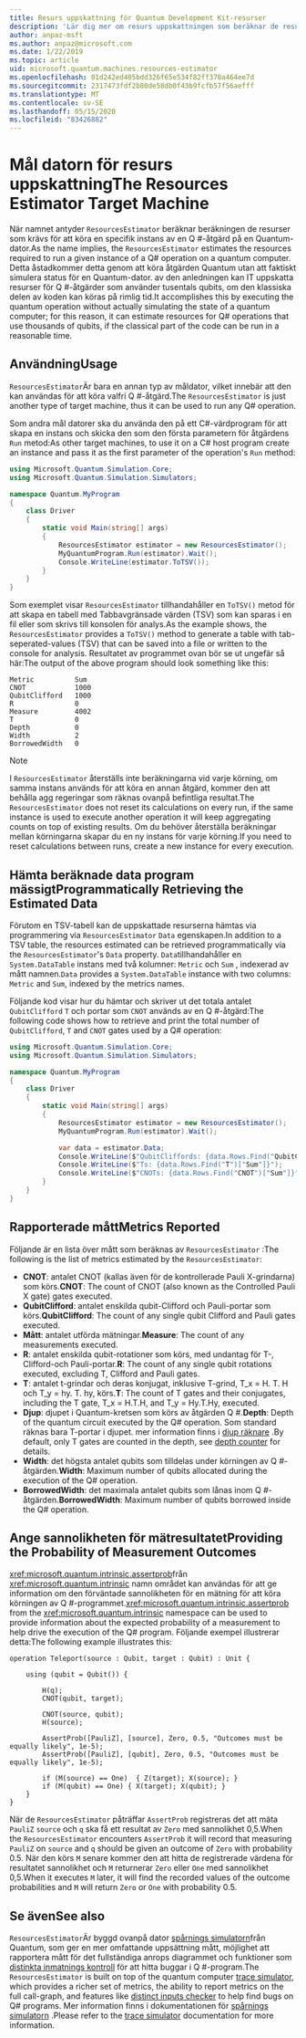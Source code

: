 ```yaml
---
title: Resurs uppskattning för Quantum Development Kit-resurser
description: 'Lär dig mer om resurs uppskattningen som beräknar de resurser som krävs för att köra en specifik instans av en Q #-åtgärd på en Quantum-dator.'
author: anpaz-msft
ms.author: anpaz@microsoft.com
ms.date: 1/22/2019
ms.topic: article
uid: microsoft.quantum.machines.resources-estimator
ms.openlocfilehash: 01d242ed405bdd326f65e534f82ff378a464ee7d
ms.sourcegitcommit: 2317473fdf2b80de58db0f43b9fcfb57f56aefff
ms.translationtype: MT
ms.contentlocale: sv-SE
ms.lasthandoff: 05/15/2020
ms.locfileid: "83426882"
---
```

# <a name="the-resources-estimator-target-machine"></a><span data-ttu-id="28dbf-103">Mål datorn för resurs uppskattning</span><span class="sxs-lookup"><span data-stu-id="28dbf-103">The Resources Estimator Target Machine</span></span>

<span data-ttu-id="28dbf-104">När namnet antyder `ResourcesEstimator` beräknar beräkningen de resurser som krävs för att köra en specifik instans av en Q #-åtgärd på en Quantum-dator.</span><span class="sxs-lookup"><span data-stu-id="28dbf-104">As the name implies, the `ResourcesEstimator` estimates the resources required to run a given instance of a Q# operation on a quantum computer.</span></span>
<span data-ttu-id="28dbf-105">Detta åstadkommer detta genom att köra åtgärden Quantum utan att faktiskt simulera status för en Quantum-dator. av den anledningen kan IT uppskatta resurser för Q #-åtgärder som använder tusentals qubits, om den klassiska delen av koden kan köras på rimlig tid.</span><span class="sxs-lookup"><span data-stu-id="28dbf-105">It accomplishes this by executing the quantum operation without actually simulating the state of a quantum computer; for this reason, it can estimate resources for Q# operations that use thousands of qubits, if the classical part of the code can be run in a reasonable time.</span></span>

## <a name="usage"></a><span data-ttu-id="28dbf-106">Användning</span><span class="sxs-lookup"><span data-stu-id="28dbf-106">Usage</span></span>

<span data-ttu-id="28dbf-107">`ResourcesEstimator`Är bara en annan typ av måldator, vilket innebär att den kan användas för att köra valfri Q #-åtgärd.</span><span class="sxs-lookup"><span data-stu-id="28dbf-107">The `ResourcesEstimator` is just another type of target machine, thus it can be used to run any Q# operation.</span></span> 

<span data-ttu-id="28dbf-108">Som andra mål datorer ska du använda den på ett C#-värdprogram för att skapa en instans och skicka den som den första parametern för åtgärdens `Run` metod:</span><span class="sxs-lookup"><span data-stu-id="28dbf-108">As other target machines, to use it on a C# host program create an instance and pass it as the first parameter of the operation's `Run` method:</span></span>

```csharp
using Microsoft.Quantum.Simulation.Core;
using Microsoft.Quantum.Simulation.Simulators;

namespace Quantum.MyProgram
{
    class Driver
    {
        static void Main(string[] args)
        {
            ResourcesEstimator estimator = new ResourcesEstimator();
            MyQuantumProgram.Run(estimator).Wait();
            Console.WriteLine(estimator.ToTSV());
        }
    }
}
```

<span data-ttu-id="28dbf-109">Som exemplet visar `ResourcesEstimator` tillhandahåller en `ToTSV()` metod för att skapa en tabell med Tabbavgränsade värden (TSV) som kan sparas i en fil eller som skrivs till konsolen för analys.</span><span class="sxs-lookup"><span data-stu-id="28dbf-109">As the example shows, the `ResourcesEstimator` provides a `ToTSV()` method to generate a table with tab-seperated-values (TSV) that can be saved into a file or written to the console for analysis.</span></span> <span data-ttu-id="28dbf-110">Resultatet av programmet ovan bör se ut ungefär så här:</span><span class="sxs-lookup"><span data-stu-id="28dbf-110">The output of the above program should look something like this:</span></span>

```Output
Metric          Sum
CNOT            1000
QubitClifford   1000
R               0
Measure         4002
T               0
Depth           0
Width           2
BorrowedWidth   0
```

> [!NOTE]
> <span data-ttu-id="28dbf-111">I `ResourcesEstimator` återställs inte beräkningarna vid varje körning, om samma instans används för att köra en annan åtgärd, kommer den att behålla agg regeringar som räknas ovanpå befintliga resultat.</span><span class="sxs-lookup"><span data-stu-id="28dbf-111">The `ResourcesEstimator` does not reset its calculations on every run, if the same instance is used to execute another operation it will keep aggregating counts on top of existing results.</span></span>
> <span data-ttu-id="28dbf-112">Om du behöver återställa beräkningar mellan körningarna skapar du en ny instans för varje körning.</span><span class="sxs-lookup"><span data-stu-id="28dbf-112">If you need to reset calculations between runs, create a new instance for every execution.</span></span>


## <a name="programmatically-retrieving-the-estimated-data"></a><span data-ttu-id="28dbf-113">Hämta beräknade data program mässigt</span><span class="sxs-lookup"><span data-stu-id="28dbf-113">Programmatically Retrieving the Estimated Data</span></span>

<span data-ttu-id="28dbf-114">Förutom en TSV-tabell kan de uppskattade resurserna hämtas via programmering via `ResourcesEstimator` `Data` egenskapen.</span><span class="sxs-lookup"><span data-stu-id="28dbf-114">In addition to a TSV table, the resources estimated can be retrieved programmatically via the `ResourcesEstimator`'s `Data` property.</span></span> <span data-ttu-id="28dbf-115">`Data`tillhandahåller en `System.DataTable` instans med två kolumner: `Metric` och `Sum` , indexerad av mått namnen.</span><span class="sxs-lookup"><span data-stu-id="28dbf-115">`Data` provides a `System.DataTable` instance with two columns: `Metric` and `Sum`, indexed by the metrics names.</span></span>

<span data-ttu-id="28dbf-116">Följande kod visar hur du hämtar och skriver ut det totala antalet `QubitClifford` `T` och portar som `CNOT` används av en Q #-åtgärd:</span><span class="sxs-lookup"><span data-stu-id="28dbf-116">The following code shows how to retrieve and print the total number of `QubitClifford`, `T` and `CNOT` gates used by a Q# operation:</span></span>

```csharp
using Microsoft.Quantum.Simulation.Core;
using Microsoft.Quantum.Simulation.Simulators;

namespace Quantum.MyProgram
{
    class Driver
    {
        static void Main(string[] args)
        {
            ResourcesEstimator estimator = new ResourcesEstimator();
            MyQuantumProgram.Run(estimator).Wait();

            var data = estimator.Data;
            Console.WriteLine($"QubitCliffords: {data.Rows.Find("QubitClifford")["Sum"]}");
            Console.WriteLine($"Ts: {data.Rows.Find("T")["Sum"]}");
            Console.WriteLine($"CNOTs: {data.Rows.Find("CNOT")["Sum"]}");
        }
    }
}
```

## <a name="metrics-reported"></a><span data-ttu-id="28dbf-117">Rapporterade mått</span><span class="sxs-lookup"><span data-stu-id="28dbf-117">Metrics Reported</span></span>

<span data-ttu-id="28dbf-118">Följande är en lista över mått som beräknas av `ResourcesEstimator` :</span><span class="sxs-lookup"><span data-stu-id="28dbf-118">The following is the list of metrics estimated by the `ResourcesEstimator`:</span></span>

* <span data-ttu-id="28dbf-119">__CNOT__: antalet CNOT (kallas även för de kontrollerade Pauli X-grindarna) som körs.</span><span class="sxs-lookup"><span data-stu-id="28dbf-119">__CNOT__: The count of CNOT (also known as the Controlled Pauli X gate) gates executed.</span></span>
* <span data-ttu-id="28dbf-120">__QubitClifford__: antalet enskilda qubit-Clifford och Pauli-portar som körs.</span><span class="sxs-lookup"><span data-stu-id="28dbf-120">__QubitClifford__: The count of any single qubit Clifford and Pauli gates executed.</span></span>
* <span data-ttu-id="28dbf-121">__Mått__: antalet utförda mätningar.</span><span class="sxs-lookup"><span data-stu-id="28dbf-121">__Measure__:  The count of any measurements executed.</span></span>
* <span data-ttu-id="28dbf-122">__R__: antalet enskilda qubit-rotationer som körs, med undantag för T-, Clifford-och Pauli-portar.</span><span class="sxs-lookup"><span data-stu-id="28dbf-122">__R__: The count of any single qubit rotations executed, excluding T, Clifford and Pauli gates.</span></span>
* <span data-ttu-id="28dbf-123">__T__: antalet t-grindar och deras konjugat, inklusive T-grind, T_x = H. T. H och T_y = hy. T. hy, körs.</span><span class="sxs-lookup"><span data-stu-id="28dbf-123">__T__: The count of T gates and their conjugates, including the T gate, T_x = H.T.H, and T_y = Hy.T.Hy, executed.</span></span>
* <span data-ttu-id="28dbf-124">__Djup__: djupet i Quantum-kretsen som körs av åtgärden Q #.</span><span class="sxs-lookup"><span data-stu-id="28dbf-124">__Depth__: Depth of the quantum circuit executed by the Q# operation.</span></span> <span data-ttu-id="28dbf-125">Som standard räknas bara T-portar i djupet. mer information finns i [djup räknare](xref:microsoft.quantum.machines.qc-trace-simulator.depth-counter) .</span><span class="sxs-lookup"><span data-stu-id="28dbf-125">By default, only T gates are counted in the depth, see [depth counter](xref:microsoft.quantum.machines.qc-trace-simulator.depth-counter) for details.</span></span>
* <span data-ttu-id="28dbf-126">__Width__: det högsta antalet qubits som tilldelas under körningen av Q #-åtgärden.</span><span class="sxs-lookup"><span data-stu-id="28dbf-126">__Width__: Maximum number of qubits allocated during the execution of the Q# operation.</span></span>
* <span data-ttu-id="28dbf-127">__BorrowedWidth__: det maximala antalet qubits som lånas inom Q #-åtgärden.</span><span class="sxs-lookup"><span data-stu-id="28dbf-127">__BorrowedWidth__: Maximum number of qubits borrowed inside the Q# operation.</span></span>


## <a name="providing-the-probability-of-measurement-outcomes"></a><span data-ttu-id="28dbf-128">Ange sannolikheten för mätresultatet</span><span class="sxs-lookup"><span data-stu-id="28dbf-128">Providing the Probability of Measurement Outcomes</span></span>

<span data-ttu-id="28dbf-129"><xref:microsoft.quantum.intrinsic.assertprob>från <xref:microsoft.quantum.intrinsic> namn området kan användas för att ge information om den förväntade sannolikheten för en mätning för att köra körningen av Q #-programmet.</span><span class="sxs-lookup"><span data-stu-id="28dbf-129"><xref:microsoft.quantum.intrinsic.assertprob> from the <xref:microsoft.quantum.intrinsic> namespace can be used to provide information about the expected probability of a measurement to help drive the execution of the Q# program.</span></span> <span data-ttu-id="28dbf-130">Följande exempel illustrerar detta:</span><span class="sxs-lookup"><span data-stu-id="28dbf-130">The following example illustrates this:</span></span>

```qsharp
operation Teleport(source : Qubit, target : Qubit) : Unit {

    using (qubit = Qubit()) {

        H(q);
        CNOT(qubit, target);

        CNOT(source, qubit);
        H(source);

        AssertProb([PauliZ], [source], Zero, 0.5, "Outcomes must be equally likely", 1e-5);
        AssertProb([PauliZ], [qubit], Zero, 0.5, "Outcomes must be equally likely", 1e-5);

        if (M(source) == One)  { Z(target); X(source); }
        if (M(qubit) == One) { X(target); X(qubit); }
    }
}
```

<span data-ttu-id="28dbf-131">När de `ResourcesEstimator` påträffar `AssertProb` registreras det att mäta `PauliZ` `source` och `q` ska få ett resultat av `Zero` med sannolikhet 0,5.</span><span class="sxs-lookup"><span data-stu-id="28dbf-131">When the `ResourcesEstimator` encounters `AssertProb` it will record that measuring `PauliZ` on `source` and `q` should be given an outcome of `Zero` with probability 0.5.</span></span> <span data-ttu-id="28dbf-132">När den körs `M` senare kommer den att hitta de registrerade värdena för resultatet sannolikhet och `M` returnerar `Zero` eller `One` med sannolikhet 0,5.</span><span class="sxs-lookup"><span data-stu-id="28dbf-132">When it executes `M` later, it will find the recorded values of the outcome probabilities and `M` will return `Zero` or `One` with probability 0.5.</span></span>


## <a name="see-also"></a><span data-ttu-id="28dbf-133">Se även</span><span class="sxs-lookup"><span data-stu-id="28dbf-133">See also</span></span>

<span data-ttu-id="28dbf-134">`ResourcesEstimator`Är byggd ovanpå dator [spårnings simulatorn](xref:microsoft.quantum.machines.qc-trace-simulator.intro)från Quantum, som ger en mer omfattande uppsättning mått, möjlighet att rapportera mått för det fullständiga anrops diagrammet och funktioner som [distinkta inmatnings kontroll](xref:microsoft.quantum.machines.qc-trace-simulator.distinct-inputs) för att hitta buggar i Q #-program.</span><span class="sxs-lookup"><span data-stu-id="28dbf-134">The `ResourcesEstimator` is built on top of the quantum computer [trace simulator](xref:microsoft.quantum.machines.qc-trace-simulator.intro), which provides a richer set of metrics, the ability to report metrics on the full call-graph, and features like [distinct inputs checker](xref:microsoft.quantum.machines.qc-trace-simulator.distinct-inputs) to help find bugs on Q# programs.</span></span> <span data-ttu-id="28dbf-135">Mer information finns i dokumentationen för [spårnings simulatorn](xref:microsoft.quantum.machines.qc-trace-simulator.intro) .</span><span class="sxs-lookup"><span data-stu-id="28dbf-135">Please refer to the [trace simulator](xref:microsoft.quantum.machines.qc-trace-simulator.intro) documentation for more information.</span></span>

